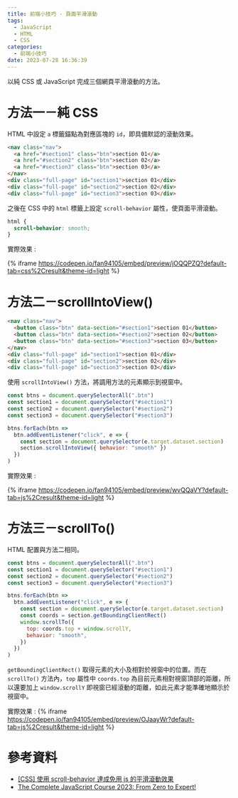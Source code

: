 ```yaml
---
title: 前端小技巧 - 頁面平滑滾動
tags:
  - JavaScript
  - HTML
  - CSS
categories:
  - 前端小技巧
date: 2023-07-28 16:36:39
---
```



以純 CSS 或 JavaScript 完成三個網頁平滑滾動的方法。

<!-- more -->

# 方法一－純 CSS

HTML 中設定 `a` 標籤錨點為對應區塊的 `id`，即具備默認的滾動效果。

```html
<nav class="nav">
  <a href="#section1" class="btn">section 01</a>
  <a href="#section2" class="btn">section 02</a>
  <a href="#section3" class="btn">section 03</a>
</nav>
<div class="full-page" id="section1">section 01</div>
<div class="full-page" id="section2">section 02</div>
<div class="full-page" id="section3">section 03</div>
```

之後在 CSS 中的 `html` 標籤上設定 `scroll-behavior` 屬性，使頁面平滑滾動。

```css
html {
  scroll-behavior: smooth;
}
```

實際效果 :

{% iframe https://codepen.io/fan94105/embed/preview/jOQQPZQ?default-tab=css%2Cresult&theme-id=light %}

# 方法二－scrollIntoView()

```html
<nav class="nav">
  <button class="btn" data-section="#section1">section 01</button>
  <button class="btn" data-section="#section2">section 02</button>
  <button class="btn" data-section="#section3">section 03</button>
</nav>
<div class="full-page" id="section1">section 01</div>
<div class="full-page" id="section2">section 02</div>
<div class="full-page" id="section3">section 03</div>
```

使用 `scrollIntoView()` 方法，將調用方法的元素顯示到視窗中。

```js
const btns = document.querySelectorAll(".btn")
const section1 = document.querySelector("#section1")
const section2 = document.querySelector("#section2")
const section3 = document.querySelector("#section3")

btns.forEach(btn =>
  btn.addEventListener("click", e => {
    const section = document.querySelector(e.target.dataset.section)
    section.scrollIntoView({ behavior: "smooth" })
  })
)
```

實際效果 :

{% iframe https://codepen.io/fan94105/embed/preview/wvQQaVY?default-tab=js%2Cresult&theme-id=light %}

# 方法三－scrollTo()

HTML 配置與方法二相同。

```js
const btns = document.querySelectorAll(".btn")
const section1 = document.querySelector("#section1")
const section2 = document.querySelector("#section2")
const section3 = document.querySelector("#section3")

btns.forEach(btn =>
  btn.addEventListener("click", e => {
    const section = document.querySelector(e.target.dataset.section)
    const coords = section.getBoundingClientRect()
    window.scrollTo({
      top: coords.top + window.scrollY,
      behavior: "smooth",
    })
  })
)
```

`getBoundingClientRect()` 取得元素的大小及相對於視窗中的位置。而在 `scrollTo()` 方法內，`top` 屬性中 `coords.top` 為目前元素相對視窗頂部的距離，所以還要加上 `window.scrollY` 即視窗已經滾動的距離，如此元素才能準確地顯示於視窗中。

實際效果 :
{% iframe https://codepen.io/fan94105/embed/preview/OJaayWr?default-tab=js%2Cresult&theme-id=light %}

# 參考資料

- [[CSS] 使用 scroll-behavior 達成免用 js 的平滑滾動效果](https://tools.wingzero.tw/article/sn/224)
- [The Complete JavaScript Course 2023: From Zero to Expert!](https://www.udemy.com/course/the-complete-javascript-course/)
